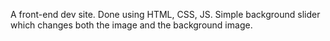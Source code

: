 A front-end dev site. Done using HTML, CSS, JS. Simple background slider which changes both the image and the background image.
